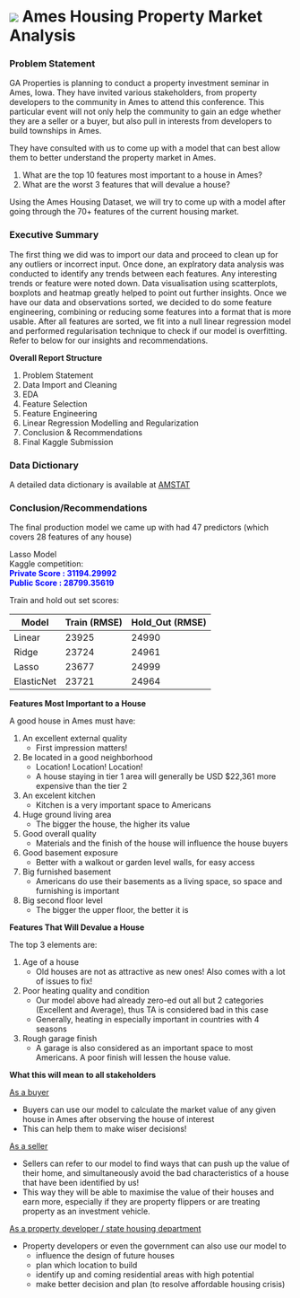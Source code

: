 # ![](https://ga-dash.s3.amazonaws.com/production/assets/logo-9f88ae6c9c3871690e33280fcf557f33.png) Ames Housing Property Market Analysis

### Problem Statement

GA Properties is planning to conduct a property investment seminar in Ames, Iowa. They have invited various stakeholders, from property developers to the community in Ames to attend this conference. This particular event will not only help the community to gain an edge whether they are a seller or a buyer, but also pull in interests from developers to build townships in Ames.

They have consulted with us to come up with a model that can best allow them to better understand the property market in Ames.

1. What are the top 10 features most important to a house in Ames?
2. What are the worst 3 features that will devalue a house?

Using the Ames Housing Dataset, we will try to come up with a model after going through the 70+ features of the current housing market.

### Executive Summary

The first thing we did was to import our data and proceed to clean up for any outliers or incorrect input. Once done, an explratory data analysis was conducted to identify any trends between each features. Any interesting trends or feature were noted down. Data visualisation using scatterplots, boxplots and heatmap greatly helped to point out further insights. Once we have our data and observations sorted, we decided to do some feature engineering, combining or reducing some features into a format that is more usable. After all features are sorted, we fit into a null linear regression model and performed regularisation technique to check if our model is overfitting. Refer to below for our insights and recommendations.

**Overall Report Structure**
1. Problem Statement
2. Data Import and Cleaning
3. EDA
4. Feature Selection
5. Feature Engineering
6. Linear Regression Modelling and Regularization
7. Conclusion & Recommendations
8. Final Kaggle Submission

### Data Dictionary

A detailed data dictionary is available at [AMSTAT](http://jse.amstat.org/v19n3/decock/DataDocumentation.txt)

### Conclusion/Recommendations

The final production model we came up with had 47 predictors (which covers 28 features of any house)

Lasso Model  
Kaggle competition:  
<span style='color:blue'>**Private Score : 31194.29992**<span>  
**Public Score  : 28799.35619**

Train and hold out set scores:

| Model      | Train (RMSE) | Hold_Out (RMSE) |
|------------|-------|----------|
| Linear     | 23925 | 24990    |
| Ridge      | 23724 | 24961    |
| Lasso      | 23677 | 24999    |
| ElasticNet | 23721 | 24964    |

**Features Most Important to a House**

A good house in Ames must have:

1. An excellent external quality
    - First impression matters!
2. Be located in a good neighborhood
    - Location! Location! Location!
    - A house staying in tier 1 area will generally be USD $22,361 more expensive than the tier 2
3. An excelent kitchen
   - Kitchen is a very important space to Americans
4. Huge ground living area
   - The bigger the house, the higher its value
5. Good overall quality
   - Materials and the finish of the house will influence the house buyers
6. Good basement exposure
   - Better with a walkout or garden level walls, for easy access
7. Big furnished basement 
   - Americans do use their basements as a living space, so space and furnishing is important
8. Big second floor level
   - The bigger the upper floor, the better it is
   
**Features That Will Devalue a House**

The top 3 elements are:

1. Age of a house
   - Old houses are not as attractive as new ones! Also comes with a lot of issues to fix!
2. Poor heating quality and condition
   - Our model above had already zero-ed out all but 2 categories (Excellent and Average), thus TA is considered bad in this case
   - Generally, heating in especially important in countries with 4 seasons
3. Rough garage finish
   - A garage is also considered as an important space to most Americans. A poor finish will lessen the house value.
   
**What this will mean to all stakeholders**

<u>As a buyer</u>
- Buyers can use our model to calculate the market value of any given house in Ames after observing the house of interest
- This can help them to make wiser decisions!

<u>As a seller</u>
- Sellers can refer to our model to find ways that can push up the value of their home, and simultaneously avoid the bad characteristics of a house that have been identified by us!
- This way they will be able to maximise the value of their houses and earn more, especially if they are property flippers or are treating property as an investment vehicle.

<u>As a property developer / state housing department</u>
- Property developers or even the government can also use our model to 
    - influence the design of future houses
    - plan which location to build
    - identify up and coming residential areas with high potential
    - make better decision and plan (to resolve affordable housing crisis)
